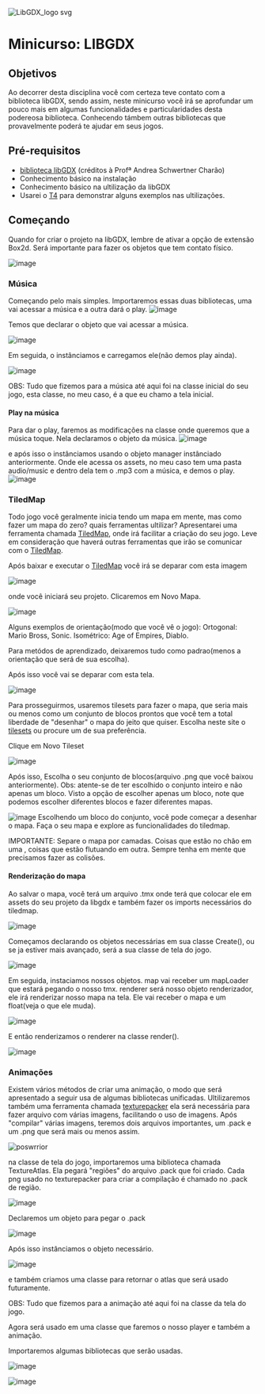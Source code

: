 ![LibGDX_logo svg](https://user-images.githubusercontent.com/85958775/184716882-7a4ee881-4f25-4a23-a9f4-2a3eb0aa7ccd.png)

# Minicurso: LIBGDX


## Objetivos
Ao decorrer desta disciplina você com certeza teve contato com a biblioteca libGDX, sendo assim, neste minicurso você irá se aprofundar um pouco mais em algumas funcionalidades e particularidades desta podereosa biblioteca. Conhecendo támbem outras bibliotecas que provavelmente poderá te ajudar em seus jogos.

## Pré-requisitos
- [biblioteca libGDX](https://docs.google.com/presentation/d/18k3x_pKYT1mptiTYN74qq5MVoNm9mFv6uAnEbrjzBS4/edit?usp=sharing) (créditos à Profª Andrea Schwertner Charão)
- Conhecimento básico na instalação
- Conhecimento básico na ultilização da libGDX
- Usarei o [T4](https://github.com/elc117/t4-2022a-jhuanl-e-eduardof) para demonstrar alguns exemplos nas ultilizações.


## Começando
Quando for criar o projeto na libGDX, lembre de ativar a opção de extensão Box2d. Será importante para fazer os objetos que tem contato físico.


![image](https://user-images.githubusercontent.com/85958775/184734605-86e121c7-240b-4c31-aa35-367c0cceb728.png)

### Música
Começando pelo mais simples. Importaremos essas duas bibliotecas, uma vai acessar a música e a outra dará o play.
![image](https://user-images.githubusercontent.com/85958775/184747113-58b3ad42-8aac-4f83-9c03-4b6ca31f2644.png)

Temos que declarar o objeto que vai acessar a música.

![image](https://user-images.githubusercontent.com/85958775/184749511-443115cd-fdcb-4238-b9f8-48829abd3367.png)


Em seguida, o instânciamos e carregamos ele(não demos play ainda).

![image](https://user-images.githubusercontent.com/85958775/184750235-ff057ef0-c88b-4c56-906e-61bb56ac2db7.png)

OBS: Tudo que fizemos para a música até aqui foi na classe inicial do seu jogo, esta classe, no meu caso, é a que eu chamo a tela inicial.

#### Play na música

Para dar o play, faremos as modificações na classe onde queremos que a música toque. Nela declaramos o objeto da música.
![image](https://user-images.githubusercontent.com/85958775/184753586-6ef94120-1e17-45b0-bcb7-f0ee2f27d926.png)

e após isso o instânciamos usando o objeto manager instânciado anteriormente. Onde ele acessa os assets, no meu caso tem uma pasta audio/music e dentro dela tem o .mp3 com a música, e demos o play.
![image](https://user-images.githubusercontent.com/85958775/184752574-c5db8455-ca0e-427a-ac3e-cbf795386762.png)



### TiledMap
Todo jogo você geralmente inicia tendo um mapa em mente, mas como fazer um mapa do zero? quais ferramentas ultilizar? Apresentarei uma ferramenta chamada [TiledMap](https://www.mapeditor.org/), onde irá facilitar a criação do seu jogo. Leve em consideração que haverá outras ferramentas que irão se comunicar com o [TiledMap](https://www.mapeditor.org/).

Após baixar e executar o [TiledMap](https://www.mapeditor.org/) você irá se deparar com esta imagem

![image](https://user-images.githubusercontent.com/85958775/184728200-f1fab78a-1194-44c0-bca1-55ad383e5adb.png)

onde você iniciará seu projeto. Clicaremos em Novo Mapa.

![image](https://user-images.githubusercontent.com/85958775/184728876-57cd60f4-e9b2-408a-b883-5fd318861351.png)

Alguns exemplos de orientação(modo que você vê o jogo):
Ortogonal: Mario Bross, Sonic.
Isométrico: Age of Empires, Diablo.

Para metódos de aprendizado, deixaremos tudo como padrao(menos a orientação que será de sua escolha).

Após isso você vai se deparar com esta tela.

![image](https://user-images.githubusercontent.com/85958775/184731650-8639454f-ae97-408e-88b2-ed76b9592b5e.png)

Para prosseguirmos, usaremos tilesets para fazer o mapa, que seria mais ou menos como um conjunto de blocos prontos que você tem a total liberdade de "desenhar" o mapa do jeito que quiser. Escolha neste site o [tilesets](https://terminalroot.com.br/2022/04/baixe-de-graca-5-tilesets-para-seus-games.html) ou procure um de sua preferência.

Clique em Novo Tileset

![image](https://user-images.githubusercontent.com/85958775/184732851-98a4ad99-505f-4540-aa43-9a5daf20b35a.png)

Após isso, Escolha o seu conjunto de blocos(arquivo .png que você baixou anteriormente).
Obs: atente-se de ter escolhido o conjunto inteiro e não apenas um bloco. Visto a opção de escolher apenas um bloco, note que podemos escolher diferentes blocos e fazer diferentes mapas.

![image](https://user-images.githubusercontent.com/85958775/184733463-8de5d1cc-48ec-4e32-8652-3cc1dc47acc7.png)
Escolhendo um bloco do conjunto, você pode começar a desenhar o mapa. Faça o seu mapa e explore as funcionalidades do tiledmap.

IMPORTANTE: Separe o mapa por camadas. Coisas que estão no chão em uma , coisas que estão flutuando em outra. Sempre tenha em mente que precisamos fazer as colisões.

#### Renderização do mapa

Ao salvar o mapa, você terá um arquivo .tmx onde terá que colocar ele em assets do seu projeto da libgdx e também fazer os imports necessários do tiledmap.

![image](https://user-images.githubusercontent.com/85958775/184735213-ac868cd5-96c4-4361-bd4f-12fa6788d36a.png)

Começamos declarando os objetos necessárias em sua classe Create(), ou se ja estiver mais avançado, será a sua classe de tela do jogo.

![image](https://user-images.githubusercontent.com/85958775/184735702-c701d7e8-c241-4847-b6bb-fa9c1176f1f8.png)

Em seguida, instaciamos nossos objetos.
map vai receber um mapLoader que estará pegando o nosso tmx.
renderer será nosso objeto renderizador, ele irá renderizar nosso mapa na tela. Ele vai receber o mapa e um float(veja o que ele muda).

![image](https://user-images.githubusercontent.com/85958775/184736205-314f4f3e-35ab-4535-bdb7-5f072761df71.png)

E então renderizamos o renderer na classe render().

![image](https://user-images.githubusercontent.com/85958775/184741531-d1b627f3-bc17-42a6-9bf1-16a6f9c0397e.png)


### Animações

Existem vários métodos de criar uma animação, o modo que será apresentado a seguir usa de algumas bibliotecas unificadas. Ultilizaremos também uma ferramenta chamada [texturepacker](https://code.google.com/archive/p/libgdx-texturepacker-gui/downloads) ela será necessária para fazer arquivo com várias imagens, facilitando o uso de imagens.
Após "compilar" várias imagens, teremos dois arquivos importantes, um .pack e um .png que será mais ou menos assim.

![poswrrior](https://user-images.githubusercontent.com/85958775/184758503-c9637f56-81ca-4dae-b630-76c753add334.png)

na classe de tela do jogo, importaremos uma biblioteca chamada TextureAtlas. Ela pegará "regiões" do arquivo .pack que foi criado. Cada png usado no texturepacker para criar a compilação é chamado no .pack de região.

![image](https://user-images.githubusercontent.com/85958775/184759072-ab4232f8-04a3-4b57-901a-4b8c89202331.png)

Declaremos um objeto para pegar o .pack

![image](https://user-images.githubusercontent.com/85958775/184759357-3a3a48a1-7245-46a6-9e66-9ed19b7ddab6.png)

Após isso instânciamos o objeto necessário.

![image](https://user-images.githubusercontent.com/85958775/184759567-1849188d-75c1-4bee-98d7-6d5687d8b4f2.png)

e também criamos uma classe para retornar o atlas que será usado futuramente.

OBS: Tudo que fizemos para a animação até aqui foi na classe da tela do jogo.

Agora será usado em uma classe que faremos o nosso player e também a animação.

Importaremos algumas bibliotecas que serão usadas.

![image](https://user-images.githubusercontent.com/85958775/184762082-e5f34b0f-8fa7-471f-8cd6-1961e8608038.png)



![image](https://user-images.githubusercontent.com/85958775/184757461-7c182567-42ea-4c41-bcf3-d2d88e7e8c17.png)


















